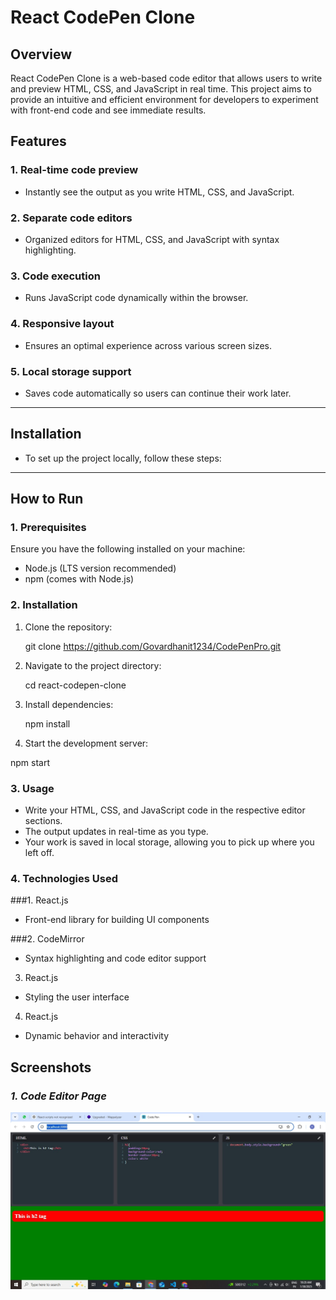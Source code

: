 # React CodePen Clone

## Overview

React CodePen Clone is a web-based code editor that allows users to write and preview HTML, CSS, and JavaScript in real time. This project aims to provide an intuitive and efficient environment for developers to experiment with front-end code and see immediate results.
## Features

### 1. Real-time code preview
- Instantly see the output as you write HTML, CSS, and JavaScript.

### 2. Separate code editors
- Organized editors for HTML, CSS, and JavaScript with syntax highlighting.

### 3. Code execution
- Runs JavaScript code dynamically within the browser.

### 4. Responsive layout
- Ensures an optimal experience across various screen sizes.

### 5. Local storage support
- Saves code automatically so users can continue their work later.

---

## Installation

- To set up the project locally, follow these steps:

---

## How to Run

### 1. Prerequisites
Ensure you have the following installed on your machine:

- Node.js (LTS version recommended)
- npm (comes with Node.js)

### 2. Installation
1. Clone the repository:
  
   git clone https://github.com/Govardhanit1234/CodePenPro.git
2. Navigate to the project directory:
 
   cd react-codepen-clone
3. Install dependencies:

   npm install
4.  Start the development server:

   npm start

### 3. Usage
- Write your HTML, CSS, and JavaScript code in the respective editor sections.
- The output updates in real-time as you type.
- Your work is saved in local storage, allowing you to pick up where you left off.

### 4. Technologies Used

###1. React.js 

- Front-end library for building UI components

###2. CodeMirror

- Syntax highlighting and code editor support

3. React.js

- Styling the user interface

4. React.js 

- Dynamic behavior and interactivity
  


## Screenshots

### *1. Code Editor Page*
![User Management Page](./assets/code-editor.jpg)



